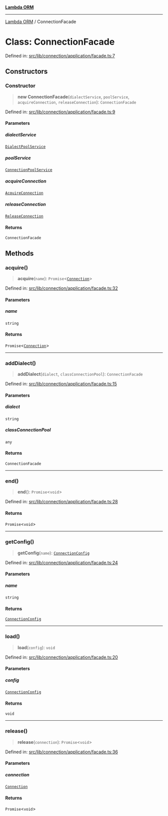 [**Lambda ORM**](../README.md)

***

[Lambda ORM](../README.md) / ConnectionFacade

# Class: ConnectionFacade

Defined in: [src/lib/connection/application/facade.ts:7](https://github.com/lambda-orm/lambdaorm/blob/d7eed5bd6f40e7e5946b35121d5564379ef251ff/src/lib/connection/application/facade.ts#L7)

## Constructors

### Constructor

> **new ConnectionFacade**(`dialectService`, `poolService`, `acquireConnection`, `releaseConnection`): `ConnectionFacade`

Defined in: [src/lib/connection/application/facade.ts:9](https://github.com/lambda-orm/lambdaorm/blob/d7eed5bd6f40e7e5946b35121d5564379ef251ff/src/lib/connection/application/facade.ts#L9)

#### Parameters

##### dialectService

[`DialectPoolService`](DialectPoolService.md)

##### poolService

[`ConnectionPoolService`](ConnectionPoolService.md)

##### acquireConnection

[`AcquireConnection`](AcquireConnection.md)

##### releaseConnection

[`ReleaseConnection`](ReleaseConnection.md)

#### Returns

`ConnectionFacade`

## Methods

### acquire()

> **acquire**(`name`): `Promise`\<[`Connection`](../interfaces/Connection.md)\>

Defined in: [src/lib/connection/application/facade.ts:32](https://github.com/lambda-orm/lambdaorm/blob/d7eed5bd6f40e7e5946b35121d5564379ef251ff/src/lib/connection/application/facade.ts#L32)

#### Parameters

##### name

`string`

#### Returns

`Promise`\<[`Connection`](../interfaces/Connection.md)\>

***

### addDialect()

> **addDialect**(`dialect`, `classConnectionPool`): `ConnectionFacade`

Defined in: [src/lib/connection/application/facade.ts:15](https://github.com/lambda-orm/lambdaorm/blob/d7eed5bd6f40e7e5946b35121d5564379ef251ff/src/lib/connection/application/facade.ts#L15)

#### Parameters

##### dialect

`string`

##### classConnectionPool

`any`

#### Returns

`ConnectionFacade`

***

### end()

> **end**(): `Promise`\<`void`\>

Defined in: [src/lib/connection/application/facade.ts:28](https://github.com/lambda-orm/lambdaorm/blob/d7eed5bd6f40e7e5946b35121d5564379ef251ff/src/lib/connection/application/facade.ts#L28)

#### Returns

`Promise`\<`void`\>

***

### getConfig()

> **getConfig**(`name`): [`ConnectionConfig`](../interfaces/ConnectionConfig.md)

Defined in: [src/lib/connection/application/facade.ts:24](https://github.com/lambda-orm/lambdaorm/blob/d7eed5bd6f40e7e5946b35121d5564379ef251ff/src/lib/connection/application/facade.ts#L24)

#### Parameters

##### name

`string`

#### Returns

[`ConnectionConfig`](../interfaces/ConnectionConfig.md)

***

### load()

> **load**(`config`): `void`

Defined in: [src/lib/connection/application/facade.ts:20](https://github.com/lambda-orm/lambdaorm/blob/d7eed5bd6f40e7e5946b35121d5564379ef251ff/src/lib/connection/application/facade.ts#L20)

#### Parameters

##### config

[`ConnectionConfig`](../interfaces/ConnectionConfig.md)

#### Returns

`void`

***

### release()

> **release**(`connection`): `Promise`\<`void`\>

Defined in: [src/lib/connection/application/facade.ts:36](https://github.com/lambda-orm/lambdaorm/blob/d7eed5bd6f40e7e5946b35121d5564379ef251ff/src/lib/connection/application/facade.ts#L36)

#### Parameters

##### connection

[`Connection`](../interfaces/Connection.md)

#### Returns

`Promise`\<`void`\>
